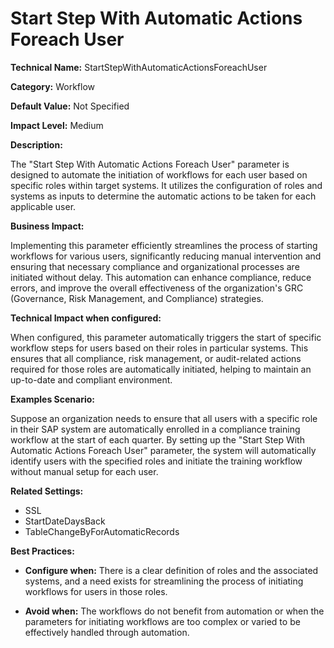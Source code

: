 # Start Step With Automatic Actions Foreach User

**Technical Name:** StartStepWithAutomaticActionsForeachUser

**Category:** Workflow

**Default Value:** Not Specified

**Impact Level:** Medium

**Description:**

The "Start Step With Automatic Actions Foreach User" parameter is designed to automate the initiation of workflows for each user based on specific roles within target systems. It utilizes the configuration of roles and systems as inputs to determine the automatic actions to be taken for each applicable user.

**Business Impact:**

Implementing this parameter efficiently streamlines the process of starting workflows for various users, significantly reducing manual intervention and ensuring that necessary compliance and organizational processes are initiated without delay. This automation can enhance compliance, reduce errors, and improve the overall effectiveness of the organization's GRC (Governance, Risk Management, and Compliance) strategies.

**Technical Impact when configured:**

When configured, this parameter automatically triggers the start of specific workflow steps for users based on their roles in particular systems. This ensures that all compliance, risk management, or audit-related actions required for those roles are automatically initiated, helping to maintain an up-to-date and compliant environment.

**Examples Scenario:**

Suppose an organization needs to ensure that all users with a specific role in their SAP system are automatically enrolled in a compliance training workflow at the start of each quarter. By setting up the "Start Step With Automatic Actions Foreach User" parameter, the system will automatically identify users with the specified roles and initiate the training workflow without manual setup for each user.

**Related Settings:** 

- SSL
- StartDateDaysBack
- TableChangeByForAutomaticRecords

**Best Practices:** 

- **Configure when:** There is a clear definition of roles and the associated systems, and a need exists for streamlining the process of initiating workflows for users in those roles.
  
- **Avoid when:** The workflows do not benefit from automation or when the parameters for initiating workflows are too complex or varied to be effectively handled through automation.